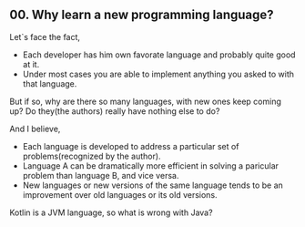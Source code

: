## 00. Why learn a new programming language?
Let`s face the fact,
- Each developer has him own favorate language and probably quite good at it.
- Under most cases you are able to implement anything you asked to with that language.

But if so, why are there so many languages, with new ones keep coming up? Do they(the authors) really have nothing else to do?

And I believe,
- Each language is developed to address a particular set of problems(recognized by the author).
- Language A can be dramatically more efficient in solving a paricular problem than language B, and vice versa.
- New languages or new versions of the same language tends to be an improvement over old languages or its old versions.

Kotlin is a JVM language, so what is wrong with Java?
